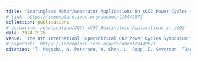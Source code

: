 ```yaml
---
title: "Bearingless Motor/Generator Applications in sCO2 Power Cycles *(Accepted)*"
# link: https://ieeexplore.ieee.org/document/9449571
collection: publications
# permalink: /publication/2024_sCO2_Bearingless_Applications_in_sCO2
date: 2024-2-26
venue: 'The 8th Internationl Supercritical CO2 Power Cycles Symposium'
# paperurl: 'https://ieeexplore.ieee.org/document/9449571'
citation: 'T. Noguchi, N. Petersen, W. Chan, L. Rapp, E. Severson, “Bearingless Motor/Generator Applications in sCO2 Power Cycles,” The 8th Internationl Supercritical CO2 Power Cycles Symposium, San Antonio, TX, USA, 2024'
---
```

